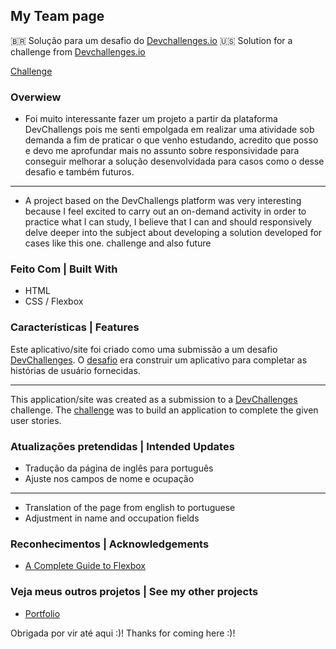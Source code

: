 ## My Team page

 :brazil: Solução para um desafio do  [Devchallenges.io](https://devchallenges.io/)
 :us: Solution for a challenge from [Devchallenges.io](https://devchallenges.io/)
  
[Challenge](https://devchallenges.io/challenges/hhmesazsqgKXrTkYkt0U)

### Overwiew 

- Foi muito interessante fazer um projeto a partir da plataforma DevChallengs pois me senti empolgada em realizar uma atividade sob demanda a fim de praticar o que venho estudando, acredito que posso e devo me aprofundar mais no assunto sobre responsividade para conseguir melhorar a solução desenvolvidada para casos como o desse desafio e também futuros. 
---
- A project based on the DevChallengs platform was very interesting because I feel excited to carry out an on-demand activity in order to practice what I can study, I believe that I can and should responsively delve deeper into the subject about developing a solution developed for cases like this one. challenge and also future


### Feito Com | Built With

- HTML 
- CSS / Flexbox

### Características | Features 

Este aplicativo/site foi criado como uma submissão a um desafio [DevChallenges](https://devchallenges.io/challenges). O [desafio](https://devchallenges.io/challenges/hhmesazsqgKXrTkYkt0U) era construir um aplicativo para completar as histórias de usuário fornecidas.

---

This application/site was created as a submission to a [DevChallenges](https://devchallenges.io/challenges) challenge. The [challenge](https://devchallenges.io/challenges/hhmesazsqgKXrTkYkt0U) was to build an application to complete the given user stories.

### Atualizações pretendidas | Intended Updates

- Tradução da página de inglês para português
- Ajuste nos campos de nome e ocupação
---
- Translation of the page from english to portuguese
- Adjustment in name and occupation fields

### Reconhecimentos | Acknowledgements

- [A Complete Guide to Flexbox](https://css-tricks.com/snippets/css/a-guide-to-flexbox/)

### Veja meus outros projetos | See my other projects

- [Portfolio](https://sabrinapratafernandes.github.io/Portfolio/)

Obrigada por vir até aqui :)!
Thanks for coming here :)!